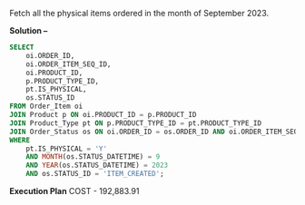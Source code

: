 Fetch all the physical items ordered in the month of September 2023.

**Solution –** 
```sql
SELECT
    oi.ORDER_ID,
    oi.ORDER_ITEM_SEQ_ID,
    oi.PRODUCT_ID,
    p.PRODUCT_TYPE_ID,
    pt.IS_PHYSICAL,
    os.STATUS_ID
FROM Order_Item oi
JOIN Product p ON oi.PRODUCT_ID = p.PRODUCT_ID
JOIN Product_Type pt ON p.PRODUCT_TYPE_ID = pt.PRODUCT_TYPE_ID
JOIN Order_Status os ON oi.ORDER_ID = os.ORDER_ID AND oi.ORDER_ITEM_SEQ_ID = os.ORDER_ITEM_SEQ_ID
WHERE
    pt.IS_PHYSICAL = 'Y'
    AND MONTH(os.STATUS_DATETIME) = 9
    AND YEAR(os.STATUS_DATETIME) = 2023
    AND os.STATUS_ID = 'ITEM_CREATED';
```

**Execution Plan**
COST - 192,883.91
